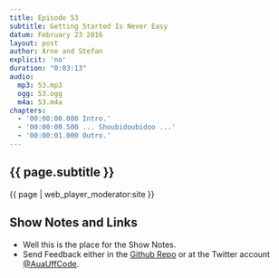 ```yaml
---
title: Episode 53
subtitle: Getting Started Is Never Easy
datum: February 23 2016
layout: post
author: Arne and Stefan
explicit: 'no'
duration: "0:03:13"
audio:
  mp3: 53.mp3
  ogg: 53.ogg
  m4a: 53.m4a
chapters:
  - '00:00:00.000 Intro.'
  - '00:00:00.500 ... Shoubidoubidoo ...'
  - '00:00:01.000 Outro.'
---
```


## {{ page.subtitle }}

{{ page | web_player_moderator:site }}

## Show Notes and Links

  * Well this is the place for the Show Notes.
  * Send Feedback either in the [Github Repo](https://github.com/haslinger/jekyll-octopod) or at the Twitter account [@AuaUffCode](http://twitter.com/@AuaUffCode).
